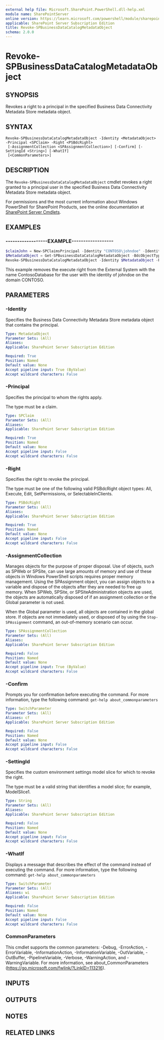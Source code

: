 ```yaml
---
external help file: Microsoft.SharePoint.PowerShell.dll-help.xml
module name: SharePointServer
online version: https://learn.microsoft.com/powershell/module/sharepoint-server/revoke-spbusinessdatacatalogmetadataobject
applicable: SharePoint Server Subscription Edition
title: Revoke-SPBusinessDataCatalogMetadataObject
schema: 2.0.0
---
```


# Revoke-SPBusinessDataCatalogMetadataObject

## SYNOPSIS
Revokes a right to a principal in the specified Business Data Connectivity Metadata Store metadata object.


## SYNTAX

```
Revoke-SPBusinessDataCatalogMetadataObject -Identity <MetadataObject> -Principal <SPClaim> -Right <PSBdcRight>
 [-AssignmentCollection <SPAssignmentCollection>] [-Confirm] [-SettingId <String>] [-WhatIf]
 [<CommonParameters>]
```

## DESCRIPTION
The `Revoke-SPBusinessDataCatalogMetadataObject` cmdlet revokes a right granted to a principal user in the specified Business Data Connectivity Metadata Store metadata object.

For permissions and the most current information about Windows PowerShell for SharePoint Products, see the online documentation at [SharePoint Server Cmdlets](https://learn.microsoft.com/powershell/sharepoint/sharepoint-server/sharepoint-server-cmdlets).


## EXAMPLES

### ------------------EXAMPLE------------------
```powershell
$claimJohn = New-SPClaimsPrincipal -Identity "CONTOSO\johndoe" -IdentityType WindowsSamAccountName
$MetadataObject = Get-SPBusinessDataCatalogMetadataObject -BdcObjectType "LobSystem" -ServiceContext http://contoso -Name "ContosoDatabase"
Revoke-SPBusinessDataCatalogMetadataObject -Identity $MetadataObject -Principal $claimJohn -Right "Execute"
```

This example removes the execute right from the External System with the name ContosoDatabase for the user with the identity of johndoe on the domain CONTOSO.


## PARAMETERS

### -Identity
Specifies the Business Data Connectivity Metadata Store metadata object that contains the principal.

```yaml
Type: MetadataObject
Parameter Sets: (All)
Aliases: 
Applicable: SharePoint Server Subscription Edition

Required: True
Position: Named
Default value: None
Accept pipeline input: True (ByValue)
Accept wildcard characters: False
```

### -Principal
Specifies the principal to whom the rights apply.

The type must be a claim.

```yaml
Type: SPClaim
Parameter Sets: (All)
Aliases: 
Applicable: SharePoint Server Subscription Edition

Required: True
Position: Named
Default value: None
Accept pipeline input: False
Accept wildcard characters: False
```

### -Right
Specifies the right to revoke the principal.

The type must be one of the following valid PSBdcRight object types: All, Execute, Edit, SetPermissions, or SelectableInClients.

```yaml
Type: PSBdcRight
Parameter Sets: (All)
Aliases: 
Applicable: SharePoint Server Subscription Edition

Required: True
Position: Named
Default value: None
Accept pipeline input: False
Accept wildcard characters: False
```

### -AssignmentCollection
Manages objects for the purpose of proper disposal.
Use of objects, such as SPWeb or SPSite, can use large amounts of memory and use of these objects in Windows PowerShell scripts requires proper memory management.
Using the SPAssignment object, you can assign objects to a variable and dispose of the objects after they are needed to free up memory.
When SPWeb, SPSite, or SPSiteAdministration objects are used, the objects are automatically disposed of if an assignment collection or the Global parameter is not used.

When the Global parameter is used, all objects are contained in the global store.
If objects are not immediately used, or disposed of by using the `Stop-SPAssignment` command, an out-of-memory scenario can occur.

```yaml
Type: SPAssignmentCollection
Parameter Sets: (All)
Aliases: 
Applicable: SharePoint Server Subscription Edition

Required: False
Position: Named
Default value: None
Accept pipeline input: True (ByValue)
Accept wildcard characters: False
```

### -Confirm
Prompts you for confirmation before executing the command.
For more information, type the following command: `get-help about_commonparameters`

```yaml
Type: SwitchParameter
Parameter Sets: (All)
Aliases: cf
Applicable: SharePoint Server Subscription Edition

Required: False
Position: Named
Default value: None
Accept pipeline input: False
Accept wildcard characters: False
```

### -SettingId
Specifies the custom environment settings model slice for which to revoke the right.

The type must be a valid string that identifies a model slice; for example, ModelSlice1.

```yaml
Type: String
Parameter Sets: (All)
Aliases: 
Applicable: SharePoint Server Subscription Edition

Required: False
Position: Named
Default value: None
Accept pipeline input: False
Accept wildcard characters: False
```

### -WhatIf
Displays a message that describes the effect of the command instead of executing the command.
For more information, type the following command: `get-help about_commonparameters`

```yaml
Type: SwitchParameter
Parameter Sets: (All)
Aliases: wi
Applicable: SharePoint Server Subscription Edition

Required: False
Position: Named
Default value: None
Accept pipeline input: False
Accept wildcard characters: False
```

### CommonParameters
This cmdlet supports the common parameters: -Debug, -ErrorAction, -ErrorVariable, -InformationAction, -InformationVariable, -OutVariable, -OutBuffer, -PipelineVariable, -Verbose, -WarningAction, and -WarningVariable. For more information, see about_CommonParameters (https://go.microsoft.com/fwlink/?LinkID=113216).

## INPUTS

## OUTPUTS

## NOTES

## RELATED LINKS
